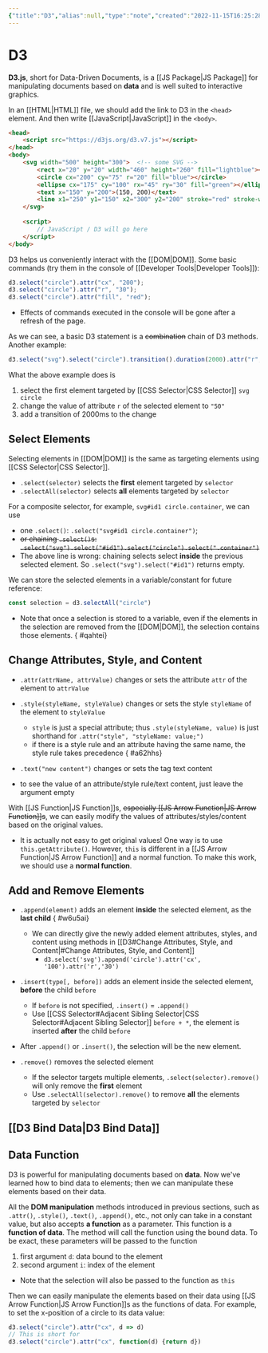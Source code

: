 ```yaml
---
{"title":"D3","alias":null,"type":"note","created":"2022-11-15T16:25:28","modified":"2022-12-12T02:16:54","dg-publish":true,"sup":[["JS Package","js-package"]],"state":"done","related":["edav"],"permalink":"/d3/","dgPassFrontmatter":true,"updated":"2022-12-12T02:16:54"}
---
```



# D3

**D3.js**, short for Data-Driven Documents, is a [[JS Package\|JS Package]] for manipulating documents based on **data** and is well suited to interactive graphics.

In an [[HTML\|HTML]] file, we should add the link to D3 in the `<head>` element. And then write [[JavaScript\|JavaScript]] in the `<body>`.

```html
<head>
    <script src="https://d3js.org/d3.v7.js"></script>
</head>
<body>
    <svg width="500" height="300">  <!-- some SVG -->
        <rect x="20" y="20" width="460" height="260" fill="lightblue"></rect>
        <circle cx="200" cy="75" r="20" fill="blue"></circle>
        <ellipse cx="175" cy="100" rx="45" ry="30" fill="green"></ellipse>
        <text x="150" y="200">(150, 200)</text>
        <line x1="250" y1="150" x2="300" y2="200" stroke="red" stroke-width="5"></line>
    </svg>
    
    <script>
        // JavaScript / D3 will go here
    </script>
</body>
```

D3 helps us conveniently interact with the [[DOM\|DOM]]. Some basic commands (try them in the console of [[Developer Tools\|Developer Tools]]):

```js
d3.select("circle").attr("cx", "200");
d3.select("circle").attr("r", "30");
d3.select("circle").attr("fill", "red");
```

- <span class="alt-check alt-check-tip">Effects of commands executed in the console will be gone after a refresh of the page.</span>

As we can see, a basic D3 statement is a ~~combination~~ chain of D3 methods. Another example:

```js
d3.select("svg").select("circle").transition().duration(2000).attr("r", "50");
```

What the above example does is

1. select the first element targeted by [[CSS Selector\|CSS Selector]] `svg circle`
2. change the value of attribute `r` of the selected element to `"50"`
3. add a transition of 2000ms to the change

## Select Elements

Selecting elements in [[DOM\|DOM]] is the same as targeting elements using [[CSS Selector\|CSS Selector]].

- `.select(selector)` selects the **first** element targeted by `selector`
- `.selectAll(selector)` selects **all** elements targeted by `selector`

For a composite selector, for example, `svg#id1 circle.container`, we can use

- one `.select()`: `.select("svg#id1 circle.container")`;
- ~~or chaining `.select()`s: `.select("svg").select("#id1").select("circle").select(".container")`~~
- <span class="alt-check alt-check-rmk">The above line is wrong: chaining selects select **inside** the previous selected element. So `.select("svg").select("#id1")` returns empty.</span>

We can store the selected elements in a variable/constant for future reference:

```js
const selection = d3.selectAll("circle")
```

- <span class="alt-check alt-check-rmk">Note that once a selection is stored to a variable, even if the elements in the selection are removed from the [[DOM\|DOM]], the selection contains those elements.
{ #qahtei}
</span>

## Change Attributes, Style, and Content

- `.attr(attrName, attrValue)` changes or sets the attribute `attr` of the element to `attrValue`
- `.style(styleName, styleValue)` changes or sets the style `styleName` of the element to `styleValue`
    - `style` is just a special attribute; thus `.style(styleName, value)` is just shorthand for `.attr("style", "styleName: value;")`
    - if there is a style rule and an attribute having the same name, the style rule takes precedence
{ #a62hhs}

- `.text("new content")` changes or sets the tag text content
- <span class="alt-check alt-check-tip">to see the value of an attribute/style rule/text content, just leave the argument empty</span>

With [[JS Function\|JS Function]]s, ~~especially [[JS Arrow Function\|JS Arrow Function]]s~~, we can easily modify the values of attributes/styles/content based on the original values.

- <span class="alt-check alt-check-rmk">It is actually not easy to get original values! One way is to use `this.getAttribute()`. However, `this` is different in a [[JS Arrow Function\|JS Arrow Function]] and a normal function. To make this work, we should use a **normal function**.</span>

## Add and Remove Elements

- `.append(element)` adds an element **inside** the selected element, as the **last child**
{ #w6u5ai}

    - We can directly give the newly added element attributes, styles, and content using methods in [[D3#Change Attributes, Style, and Content\|#Change Attributes, Style, and Content]]
        - <span class="alt-check alt-check-ex">`d3.select('svg').append('circle').attr('cx', '100').attr('r','30')`</span>
- `.insert(type[, before])` adds an element inside the selected element, **before** the child `before`
    - If `before` is not specified, `.insert()` = `.append()`
    - Use [[CSS Selector#Adjacent Sibling Selector\|CSS Selector#Adjacent Sibling Selector]] `before + *`, the element is inserted **after** the child `before`
- <span class="alt-check alt-check-tip">After `.append()` or `.insert()`, the selection will be the new element.</span>
- `.remove()` removes the selected element
    - If the selector targets multiple elements, `.select(selector).remove()` will only remove the **first** element
    - Use `.selectAll(selector).remove()` to remove **all** the elements targeted by `selector`

## [[D3 Bind Data\|D3 Bind Data]]

## Data Function

D3 is powerful for manipulating documents based on **data**. Now we've learned how to bind data to elements; then we can manipulate these elements based on their data.

All the **DOM manipulation** methods introduced in previous sections, such as `.attr()`, `.style()`, `.text()`, `.append()`, etc., not only can take in a constant value, but also accepts **a function** as a parameter. This function is a **function of data**. The method will call the function using the bound data. To be exact, these parameters will be passed to the function

1. first argument `d`: data bound to the element
2. second argument `i`: index of the element
- Note that the selection will also be passed to the function as `this`

Then we can easily manipulate the elements based on their data using [[JS Arrow Function\|JS Arrow Function]]s as the functions of data. For example, to set the x-position of a circle to its data value:

```js
d3.select("circle").attr("cx", d => d)
// This is short for
d3.select("circle").attr("cx", function(d) {return d})
```
